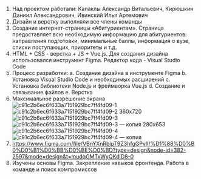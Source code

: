 1.	Над проектом работали: Капаклы Александр Витальевич, Кирюшкин Даниил Александрович, Ивинский Илья Артемович
2.	Дизайн и верстку выполняли все члены команды
3.	Создание интернет-страницы «Абитуриентам». Страница предоставляет всю необходимую информацию для абитуриентов: направления подготовки, минимальные баллы, информация о вузе, списки поступающих, приоритеты и т.д.
4.	HTML + CSS - верстка + JS + Vue.js. Для создания дизайна использовался инструмент Figma. Редактор кода - Visual Studio Code
5.	Процесс разработки:
	a.	Создание дизайна в инструменте Figma
	b.	Установка Visual Studio Code и необходимых расширений
	c.	Установка библиотеки Node.js и фреймворка Vue.js
	d.	Создание и связывание файлов
	e.	Верстка
6.	Максимальное разрешение экрана
  ![c91c2b6ec6f633a7151929bc7ff4fd09-1](https://github.com/sfmai-group-projects/abitur_web/assets/112934395/43caff6b-5499-4d2c-bfbc-f7c1d1f8b206)
  ![c91c2b6ec6f633a7151929bc7ff4fd09-2](https://github.com/sfmai-group-projects/abitur_web/assets/112934395/fbfe22f4-b11b-494c-930b-633e784215da)
  360х720
  ![c91c2b6ec6f633a7151929bc7ff4fd09-3](https://github.com/sfmai-group-projects/abitur_web/assets/112934395/c9b300c8-2965-4f62-bb4f-9569e0ef8cbf)
  ![c91c2b6ec6f633a7151929bc7ff4fd09-3 — копия](https://github.com/sfmai-group-projects/abitur_web/assets/112934395/205e6265-ebab-403f-87c8-a9f8f386e0c9)
  280х653 
  ![c91c2b6ec6f633a7151929bc7ff4fd09-4](https://github.com/sfmai-group-projects/abitur_web/assets/112934395/385b4060-3305-4576-8588-adaeaec8717e)
  ![c91c2b6ec6f633a7151929bc7ff4fd09-4 — копия](https://github.com/sfmai-group-projects/abitur_web/assets/112934395/022da081-d8fc-4c6a-b16a-7e6b8119f85f)
7.	https://www.figma.com/file/VBnYXnRbjpT9Z3hfgGPvII/%D1%88%D0%B0%D0%B1%D0%BB%D0%BE%D0%BD?type=design&node-id=382-2597&mode=design&t=mudqGMTxWyQKdID8-0
8.	Изучены основы Figma. Закрепление навыков фронтенда. Работа в команде и поиск компромиссов
